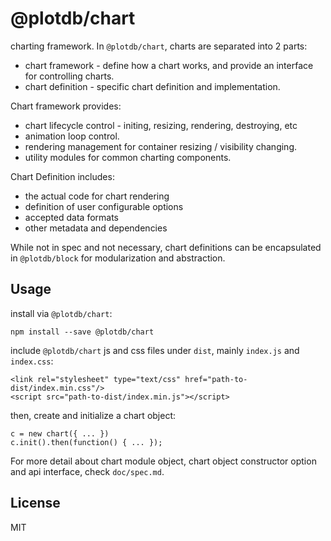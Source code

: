# @plotdb/chart

charting framework. In `@plotdb/chart`, charts are separated into 2 parts:

 - chart framework - define how a chart works, and provide an interface for controlling charts.
 - chart definition - specific chart definition and implementation.

Chart framework provides:

 - chart lifecycle control - initing, resizing, rendering, destroying, etc
 - animation loop control.
 - rendering management for container resizing / visibility changing.
 - utility modules for common charting components.

Chart Definition includes:

 - the actual code for chart rendering
 - definition of user configurable options
 - accepted data formats
 - other metadata and dependencies

While not in spec and not necessary, chart definitions can be encapsulated in `@plotdb/block` for modularization and abstraction.


## Usage

install via `@plotdb/chart`:

    npm install --save @plotdb/chart


include `@plotdb/chart` js and css files under `dist`, mainly `index.js` and `index.css`:

    <link rel="stylesheet" type="text/css" href="path-to-dist/index.min.css"/>
    <script src="path-to-dist/index.min.js"></script>


then, create and initialize a chart object:

    c = new chart({ ... })
    c.init().then(function() { ... });


For more detail about chart module object, chart object constructor option and api interface, check `doc/spec.md`.

 

## License 

MIT
